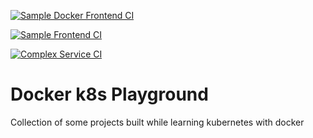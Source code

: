 [![Sample Docker Frontend CI](https://github.com/BolajiOlajide/docker-k8s-playground/actions/workflows/frontend_ci_with_docker.yml/badge.svg)](https://github.com/BolajiOlajide/docker-k8s-playground/actions/workflows/frontend_ci_with_docker.yml)

[![Sample Frontend CI](https://github.com/BolajiOlajide/docker-k8s-playground/actions/workflows/frontend_ci.yml/badge.svg)](https://github.com/BolajiOlajide/docker-k8s-playground/actions/workflows/frontend_ci.yml)

[![Complex Service CI](https://github.com/BolajiOlajide/docker-k8s-playground/actions/workflows/complex_ci_config.yml/badge.svg)](https://github.com/BolajiOlajide/docker-k8s-playground/actions/workflows/complex_ci_config.yml)

# Docker k8s Playground

Collection of some projects built while learning kubernetes with docker

